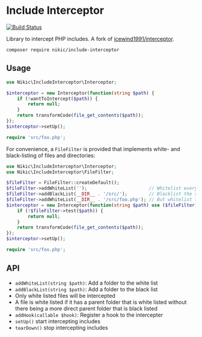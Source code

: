 # Include Interceptor

[![Build Status](https://travis-ci.org/nikic/include-interceptor.svg?branch=master)](https://travis-ci.org/nikic/include-interceptor)

Library to intercept PHP includes. A fork of [icewind1991/interceptor](https://github.com/icewind1991/interceptor).

```
composer require nikic/include-interceptor
```

## Usage

```php
use Nikic\IncludeInterceptor\Interceptor;

$interceptor = new Interceptor(function(string $path) {
    if (!wantToIntercept($path)) {
        return null;
    }
    return transformCode(file_get_contents($path));
});
$interceptor->setUp();

require 'src/foo.php';
```

For convenience, a `FileFilter` is provided that implements white- and black-listing
of files and directories:

```php
use Nikic\IncludeInterceptor\Interceptor;
use Nikic\IncludeInterceptor\FileFilter;

$fileFilter = FileFilter::createDefault();
$fileFilter->addWhiteList('');                       // Whitelist everything
$fileFilter->addBlackList(__DIR__ . '/src/');        // Blacklist the src/ directory
$fileFilter->addWhiteList(__DIR__ . '/src/foo.php'); // But whitelist the src/foo.php file
$interceptor = new Interceptor(function(string $path) use ($fileFilter) {
    if (!$fileFilter->test($path)) {
        return null;
    }
    return transformCode(file_get_contents($path));
});
$interceptor->setUp();

require 'src/foo.php';
```

## API

- `addWhiteList(string $path)`: Add a folder to the white list
- `addBlackList(string $path)`: Add a folder to the black list
 - Only white listed files will be intercepted
 - A file is white listed if it has a parent folder that is white listed
 without there being a more direct parent folder that is black listed
- `addHook(callable $hook)`: Register a hook to the intercepter
- `setUp()` start intercepting includes
- `tearDown()` stop intercepting includes

